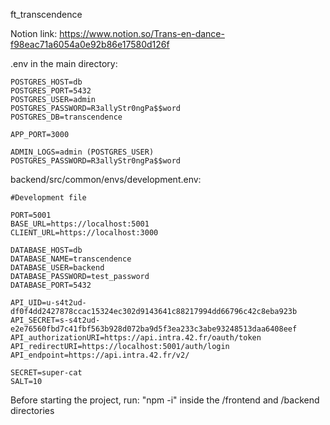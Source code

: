 ft_transcendence

Notion link:
https://www.notion.so/Trans-en-dance-f98eac71a6054a0e92b86e17580d126f

.env in the main directory:
```
POSTGRES_HOST=db
POSTGRES_PORT=5432
POSTGRES_USER=admin
POSTGRES_PASSWORD=R3allyStr0ngPa$$word
POSTGRES_DB=transcendence

APP_PORT=3000

ADMIN_LOGS=admin (POSTGRES_USER)
POSTGRES_PASSWORD=R3allyStr0ngPa$$word
```

backend/src/common/envs/development.env:
```
#Development file

PORT=5001
BASE_URL=https://localhost:5001
CLIENT_URL=https://localhost:3000

DATABASE_HOST=db
DATABASE_NAME=transcendence
DATABASE_USER=backend
DATABASE_PASSWORD=test_password
DATABASE_PORT=5432

API_UID=u-s4t2ud-df0f4dd2427878ccac15324ec302d9143641c88217994dd66796c42c8eba923b
API_SECRET=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
API_authorizationURI=https://api.intra.42.fr/oauth/token
API_redirectURI=https://localhost:5001/auth/login
API_endpoint=https://api.intra.42.fr/v2/

SECRET=super-cat
SALT=10
```

Before starting the project, run:
"npm -i" inside the /frontend and /backend directories
